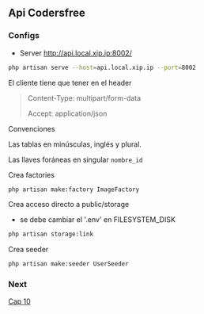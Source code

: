 ## Api Codersfree

### Configs

* Server http://api.local.xip.ip:8002/
```bash
php artisan serve --host=api.local.xip.ip --port=8002
```

El cliente tiene que tener en el header
> Content-Type: multipart/form-data
> 
> Accept: application/json

Convenciones

Las tablas en minúsculas, inglés y plural.

Las llaves foráneas en singular `nombre_id`

Crea factories
```bash
php artisan make:factory ImageFactory
```

Crea acceso directo a public/storage
- se debe cambiar el '.env' en FILESYSTEM_DISK
```bash
php artisan storage:link
```

Crea seeder

```bash
php artisan make:seeder UserSeeder
```

### Next
[Cap 10](https://codersfree.com/courses-status/aprende-a-crear-una-api-restful-con-laravel/solucionando-posible-error-con-faker)
